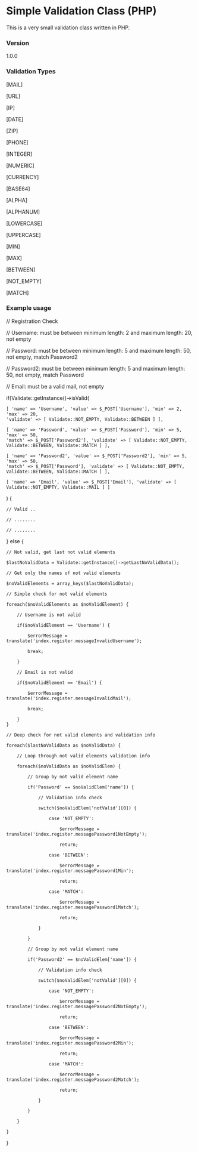 # Simple Validation Class (PHP)

This is a very small validation class written in PHP.

### Version
1.0.0

### Validation Types

[MAIL]

[URL]

[IP]

[DATE]

[ZIP]

[PHONE]

[INTEGER]

[NUMERIC]

[CURRENCY]

[BASE64]

[ALPHA]

[ALPHANUM]

[LOWERCASE]

[UPPERCASE]

[MIN]

[MAX]

[BETWEEN]

[NOT_EMPTY]

[MATCH]

### Example usage

// Registration Check

// Username: must be between minimum length: 2 and maximum length: 20, not empty

// Password: must be between minimum length: 5 and maximum length: 50, not empty, match Password2

// Password2: must be between minimum length: 5 and maximum length: 50, not empty, match Password

// Email: must be a valid mail, not empty

if(Validate::getInstance()->isValid(

	[ 'name' => 'Username', 'value' => $_POST['Username'], 'min' => 2, 'max' => 20, 
	'validate' => [ Validate::NOT_EMPTY, Validate::BETWEEN ] ],
	
	[ 'name' => 'Password', 'value' => $_POST['Password'], 'min' => 5, 'max' => 50, 
	'match' => $_POST['Password2'], 'validate' => [ Validate::NOT_EMPTY, Validate::BETWEEN, Validate::MATCH ] ],
	
    [ 'name' => 'Password2', 'value' => $_POST['Password2'], 'min' => 5, 'max' => 50, 
	'match' => $_POST['Password'], 'validate' => [ Validate::NOT_EMPTY, Validate::BETWEEN, Validate::MATCH ] ],
	
	[ 'name' => 'Email', 'value' => $_POST['Email'], 'validate' => [ Validate::NOT_EMPTY, Validate::MAIL ] ]
	
) {

	// Valid ..
	
	// ........
	
	// ........
	
} else {

	// Not valid, get last not valid elements

	$lastNoValidData = Validate::getInstance()->getLastNoValidData();
	
	// Get only the names of not valid elements
	
	$noValidElements = array_keys($lastNoValidData);
	
	// Simple check for not valid elements
	
	foreach($noValidElements as $noValidElement) {
	
		// Username is not valid
	
		if($noValidElement == 'Username') {
		
			$errorMessage = translate('index.register.messageInvalidUsername');
			
			break;
			
		}
		
		// Email is not valid
		
		if($noValidElement == 'Email') {
		
			$errorMessage = translate('index.register.messageInvalidMail');
			
			break;
			
		}
	}
	
	// Deep check for not valid elements and validation info
	
	foreach($lastNoValidData as $noValidData) {
	
		// Loop through not valid elements validation info
	
		foreach($noValidData as $noValidElem) {
		
			// Group by not valid element name
		
			if('Password' == $noValidElem['name']) {
			
				// Validation info check
			
				switch($noValidElem['notValid'][0]) {
				
					case 'NOT_EMPTY':
					
						$errorMessage = translate('index.register.messagePassword1NotEmpty');
						
						return;
						
					case 'BETWEEN':
					
						$errorMessage = translate('index.register.messagePassword1Min');
						
						return;
						
					case 'MATCH':
					
						$errorMessage = translate('index.register.messagePassword1Match');
						
						return;
						
				}
				
			}
			
			// Group by not valid element name
			
			if('Password2' == $noValidElem['name']) {
			
				// Validation info check
			
				switch($noValidElem['notValid'][0]) {
				
					case 'NOT_EMPTY':
					
						$errorMessage = translate('index.register.messagePassword2NotEmpty');
						
						return;
						
					case 'BETWEEN':
					
						$errorMessage = translate('index.register.messagePassword2Min');
						
						return;
						
					case 'MATCH':
					
						$errorMessage = translate('index.register.messagePassword2Match');
						
						return;
						
				}
				
			}
			
		}
		
	}
	
}